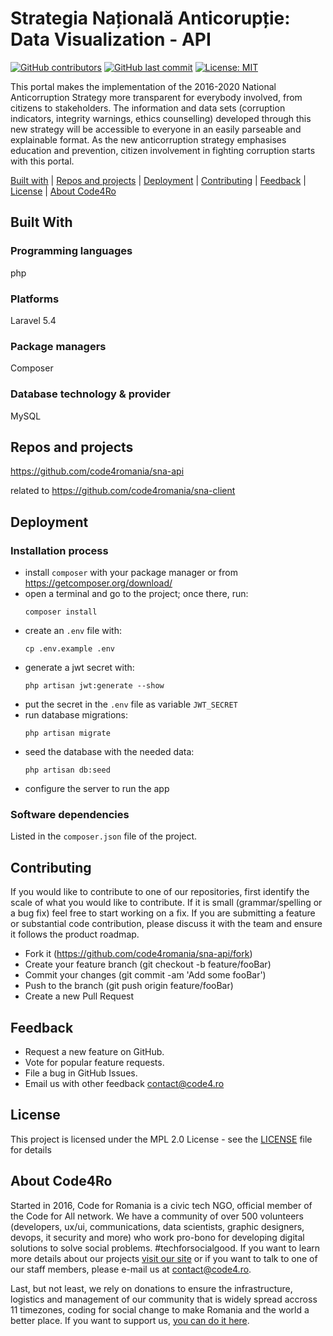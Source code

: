 # Strategia Națională Anticorupție: Data Visualization - API 

[![GitHub contributors](https://img.shields.io/github/contributors/code4romania/sna-api.svg?style=for-the-badge)](https://github.com/code4romania/sna-api/graphs/contributors) [![GitHub last commit](https://img.shields.io/github/last-commit/code4romania/sna-api.svg?style=for-the-badge)](https://github.com/code4romania/sna-api/commits/master) [![License: MIT](https://img.shields.io/badge/License-MIT-yellow.svg?style=for-the-badge)](https://opensource.org/licenses/MIT)

This portal makes the implementation of the 2016-2020 National Anticorruption Strategy more transparent for everybody involved, from citizens to stakeholders. The information and data sets (corruption indicators, integrity warnings, ethics counselling) developed through this new strategy will be accessible to everyone in an easily parseable and explainable format. As the new anticorruption strategy emphasises education and prevention, citizen involvement in fighting corruption starts with this portal.

[Built with](#built-with) | [Repos and projects](#repos-and-projects) | [Deployment](#deployment) | [Contributing](#contributing) | [Feedback](#feedback) | [License](#license) | [About Code4Ro](#about-code4ro)

## Built With

### Programming languages

php

### Platforms

Laravel 5.4

### Package managers

Composer

### Database technology & provider

MySQL

## Repos and projects

https://github.com/code4romania/sna-api

related to https://github.com/code4romania/sna-client

## Deployment

### Installation process

   - install `composer` with your package manager or from https://getcomposer.org/download/
   - open a terminal and go to the project; once there, run:
       ```
       composer install
       ```
   - create an `.env` file with:
       ```
       cp .env.example .env
       ```
   - generate a jwt secret with:
       ```
       php artisan jwt:generate --show
       ```
   - put the secret in the `.env` file as variable `JWT_SECRET`
   - run database migrations:
       ```
       php artisan migrate
       ```
   - seed the database with the needed data:
       ```
       php artisan db:seed
       ```
   - configure the server to run the app

### Software dependencies

   Listed in the `composer.json` file of the project.

## Contributing

If you would like to contribute to one of our repositories, first identify the scale of what you would like to contribute. If it is small (grammar/spelling or a bug fix) feel free to start working on a fix. If you are submitting a feature or substantial code contribution, please discuss it with the team and ensure it follows the product roadmap. 

* Fork it (https://github.com/code4romania/sna-api/fork)
* Create your feature branch (git checkout -b feature/fooBar)
* Commit your changes (git commit -am 'Add some fooBar')
* Push to the branch (git push origin feature/fooBar)
* Create a new Pull Request

## Feedback

* Request a new feature on GitHub.
* Vote for popular feature requests.
* File a bug in GitHub Issues.
* Email us with other feedback contact@code4.ro

## License

This project is licensed under the MPL 2.0 License - see the [LICENSE](LICENSE) file for details

## About Code4Ro

Started in 2016, Code for Romania is a civic tech NGO, official member of the Code for All network. We have a community of over 500 volunteers (developers, ux/ui, communications, data scientists, graphic designers, devops, it security and more) who work pro-bono for developing digital solutions to solve social problems. #techforsocialgood. If you want to learn more details about our projects [visit our site](https://www.code4.ro/en/) or if you want to talk to one of our staff members, please e-mail us at contact@code4.ro.

Last, but not least, we rely on donations to ensure the infrastructure, logistics and management of our community that is widely spread accross 11 timezones, coding for social change to make Romania and the world a better place. If you want to support us, [you can do it here](https://code4.ro/en/donate/).
